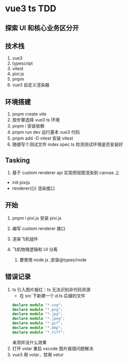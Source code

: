 # vue3 ts TDD

## 探索 UI 和核心业务区分开

## 技术栈

1. vue3
2. typescript
3. vitest
4. pixi.js
5. pnpm
6. vue3 自定义渲染器

## 环境搭建

1. pnpm create vite
2. 按步骤选择 vue3 ts 环境
3. pnpm i 安装依赖
4. pnpm run dev 运行基本 vue3 代码
5. pnpm add -D vitest 安装 vitest
6. 随便写个测试文件 index.spec.ts 检测测试环境是否安装好

## Tasking

1. 基于 custom renderer api 实现把视图渲染到 canvas 上

- init pixijs
- renderer({}) 渲染接口

## 开始

1. pnpm i pixi.js 安装 pixi.js
2. 编写 custom renderer 接口

3. 渲染飞机组件
4. 飞机物理逻辑和 UI 分离
   1. 要使用 node js ,安装@types/node

## 错误记录

1. ts 引入图片报红：ts 无法识别非代码资源
   - 在 src 下新建一个.d.ts 后缀的文件
   ```ts
   declare module "*.svg";
   declare module "*.png";
   declare module "*.jpg";
   declare module "*.jpeg";
   declare module "*.gif";
   declare module "*.bmp";
   declare module "*.tiff";
   ```
   亲测并没什么效果
2. 打开 volar 重启 vscode 图片报错问题解决
3. vue3 用 volar，禁用 vetur
